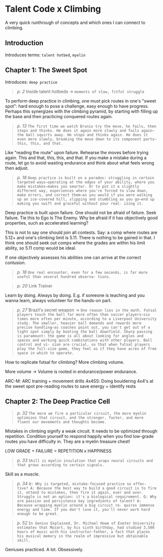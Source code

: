 # Talent Code x Climbing

A very quick runthrough of concepts and which ones I can connect to climbing.

## Introduction

Introduces terms: `talent hotbed`, `myelin`

## Chapter 1: The Sweet Spot

Introduces: `deep practice`

> *p. 2* Inside talent hotbeds -> `moments of slow, fitful struggle`

To perform deep practice in climbing, one must pick routes in one's "sweet spot": hard enough to pose a challenge,
easy enough to have progress. Perhaps this synergizes with the climbing pyramid, by starting with filling up the base
and then practicing conquered routes again.

> *p. 13* ```The first time we watch Brunio try the move,
he fails, then stops and thinks. He does it again more slowly
and fails again—the ball squirts away. He stops and thinks
again. He does it even more slowly, breaking the move down
to its component parts—this, this, and that.```

Like "reading the route" upon failure. Rehearse the moves before trying again. This and that, this, this, and that.
If you make a mistake during a route, let go to avoid wasting endurance and think about what feels wrong then adjust.

> *p. 18* ```Deep practice is built on a paradox: struggling in certain
targeted ways—operating at the edges of your ability, where
you make mistakes—makes you smarter. Or to put it a slightly
different way, experiences where you're forced to slow down,
make errors, and correct them—as you would if you were
walking up an ice-covered hill, slipping and stumbling as you
go—end up making you swift and graceful without your real-
izing it.```

Deep practice is built upon failure. One should not be afraid of failure. Seek failure.
Tie this to Ego Is The Enemy. Why be afraid if it has objectively good properties, such as accelerated learning?

This is not to say one should join all contests. Say: a comp where routes are 5.12+ and one's climbing limit is 5.11.
There is nothing to be gained in that. I think one should seek out comps where the grades are within his limit ability,
so 5.11 comp would be ideal.

If one objectively assesses his abilities one can arrive at the correct conlusion.

> *p. 18* ```One real encounter, even for a
few seconds, is far more useful than several hundred observa-
tions.```

> *p. 20* Link Trainer

Learn by doing. Always by doing. E.g. if someone is teaching and you wanna learn, always volunteer for the hands-on part.

> *p. 27* Brazil's secret weapon -> ```One reason lies in the math. Futsal players touch the ball
far more often than soccer players—six times more often per
minute, according to a Liverpool University study. The smaller,
heavier ball demands and rewards more precise handling—as
coaches point out, you can't get out of a tight spot simply by
booting the ball downfield. Sharp passing is paramount: the
game is all about looking for angles and spaces and working
quick combinations with other players. Ball control and vi-
sion are crucial, so that when futsal players play the full-size
game, they feel as if they have acres of free space in which to
operate.```

How to replicate futsal for climbing? More climbing volume. 

More volume -> Volume is rooted in endurance/power endurance.

ARC-M: ARC training + movement drills
4x4SS: Doing bouldering 4x4's at the sweet spot
pre-reading routes to save energy + identify rests

## Chapter 2: The Deep Practice Cell

> *p. 32* ```The more we fire a particular circuit, the more
myelin optimizes that circuit, and the stronger, faster, and
more fluent our movements and thoughts become.```

Mistakes in climbing signify a weak circuit. It needs to be optimized through repetition.
Condition yourself to respond happily when you find low-grade routes you have difficulty in.
They are a myelin treasure chest!

LOW GRADE + FAILURE = REPETITION x HAPPINESS

> *p. 33* ```Skill is myelin insulation that wraps neural circuits and that grows according to certain signals.```

Skill as a muscle.

> *p. 34* ```Q: Why is targeted, mistake-focused practice so effec-
tive?
A: Because the best way to build a good circuit is to fire
it, attend to mistakes, then fire it again, over and over.
Struggle is not an option: it's a biological requirement.
Q: Why are passion and persistence key ingredients of
talent?
A: Because wrapping myelin around a big circuit re-
quires immense energy and time. If you don't love it,
you'll never work hard enough to be great.```

> *p. 52* ```In Genius Explained, Dr. Michael Howe of Exeter
University estimates that Mozart, by his sixth birthday, had
studied 3,500 hours of music with his instructor-father, a fact
that places his musical memory in the realm of impressive but
obtainable skill.```

Geniuses practiced. A lot. Obsessively.



